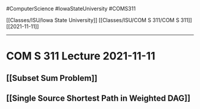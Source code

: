#ComputerScience  #IowaStateUniversity #COMS311 


[[Classes/ISU/Iowa State University]] [[Classes/ISU/COM S 311/COM S 311]] [[2021-11-11]]

---

# COM S 311 Lecture 2021-11-11

## [[Subset Sum Problem]]

## [[Single Source Shortest Path in Weighted DAG]]